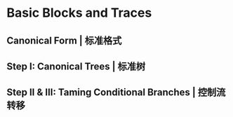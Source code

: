 # Basic Blocks and Traces

## Canonical Form | 标准格式


## Step I: Canonical Trees | 标准树


## Step II & III: Taming Conditional Branches | 控制流转移

